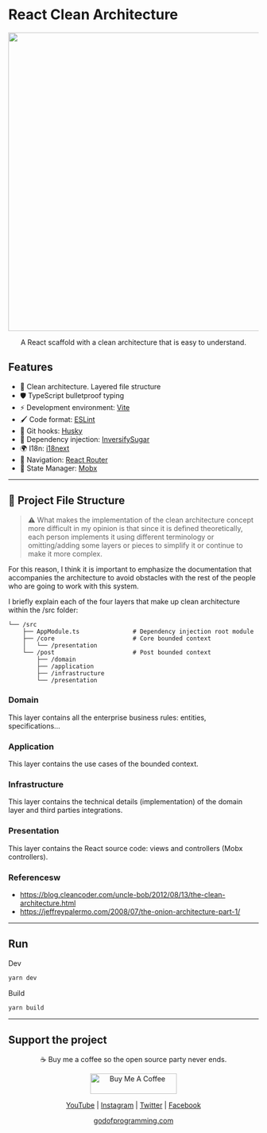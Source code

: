 # React Clean Architecture

<p align="center">
<img src="./assets/images/logo.png?raw=true" style="max-width: 100%; width: 600px;" />
</p>
<p align="center" style="margin-top: 10px;">A React scaffold with a clean architecture that is easy to understand.</p>

## Features

- 📁 Clean architecture. Layered file structure
- 🛡️ TypeScript bulletproof typing
- ⚡ Development environment: [Vite](https://vitejs.dev/)
- 🖌️ Code format: [ESLint](https://eslint.org/)
- 🐩 Git hooks: [Husky](https://www.npmjs.com/package/husky)
- 💉 Dependency injection: [InversifySugar](https://github.com/carlossalasamper/inversify-sugar)
- 🌍 I18n: [i18next](https://www.i18next.com)
- 🚢 Navigation: [React Router](https://reactrouter.com/en/main)
- 🧰 State Manager: [Mobx](https://mobx.js.org/)

<hr>

## 📁 Project File Structure

> ⚠️ What makes the implementation of the clean architecture concept more difficult in my opinion is that since it is defined theoretically, each person implements it using different terminology or omitting/adding some layers or pieces to simplify it or continue to make it more complex.

For this reason, I think it is important to emphasize the documentation that accompanies the architecture to avoid obstacles with the rest of the people who are going to work with this system.

I briefly explain each of the four layers that make up clean architecture within the /src folder:

```
└── /src
    ├── AppModule.ts               # Dependency injection root module
    ├── /core                      # Core bounded context
    │   └── /presentation
    └── /post                      # Post bounded context
        ├── /domain
        ├── /application
        ├── /infrastructure
        └── /presentation
```

### Domain

This layer contains all the enterprise business rules: entities, specifications...

### Application

This layer contains the use cases of the bounded context.

### Infrastructure

This layer contains the technical details (implementation) of the domain layer and third parties integrations.

### Presentation

This layer contains the React source code: views and controllers (Mobx controllers).

### Referencesw

- https://blog.cleancoder.com/uncle-bob/2012/08/13/the-clean-architecture.html
- https://jeffreypalermo.com/2008/07/the-onion-architecture-part-1/

<hr>

## Run

Dev

```bash
yarn dev
```

Build

```bash
yarn build
```

<hr>

## Support the project

<p align="center">☕️ Buy me a coffee so the open source party never ends.</p>

<p align="center"><a href="https://www.buymeacoffee.com/carlossala95" target="_blank"><img src="https://cdn.buymeacoffee.com/buttons/default-orange.png" alt="Buy Me A Coffee" height="41" width="174"></a></p>

<p align="center">
  <a href="https://www.youtube.com/channel/UCC-EUKPStBfQ1nEIvSl6bAQ" target="_blank">YouTube</a> |
  <a href="https://instagram.com/carlossalasamper" target="_blank">Instagram</a> |
  <a href="https://twitter.com/carlossala95" target="_blank">Twitter</a> |
  <a href="https://facebook.com/carlossala95" target="_blank">Facebook</a>
</p>
<p align="center">
  <a href="https://godofprogramming.com" target="_blank">godofprogramming.com</a>
</p>
